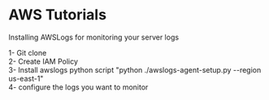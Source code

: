 # AWS Tutorials

Installing AWSLogs for monitoring your server logs

1- Git clone
<br />
2- Create IAM Policy
<br />
3- Install awslogs python script "python ./awslogs-agent-setup.py --region us-east-1"
<br />
4- configure the logs you want to monitor
